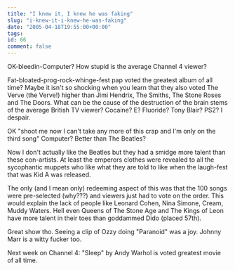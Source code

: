 ```yaml
---
title: "I knew it, I knew he was faking"
slug: "i-knew-it-i-knew-he-was-faking"
date: "2005-04-18T19:55:00+00:00"
tags:
id: 66
comment: false
---
```


<div style="clear:both;"></div>OK-bleedin-Computer? How stupid is the average Channel 4 viewer?

Fat-bloated-prog-rock-whinge-fest pap voted the greatest album of all time? Maybe it isn't so shocking when you learn that they also voted The Verve (the Verve!) higher than Jimi Hendrix, The Smiths, The Stone Roses and The Doors. What can be the cause of the destruction of the brain stems of the average British TV viewer? Cocaine? E? Fluoride? Tony Blair? PS2? I despair.

OK "shoot me now I can't take any more of this crap and I'm only on the third song" Computer? Better than The Beatles?

Now I don't actually like the Beatles but they had a smidge more talent than these con-artists. At least the emperors clothes were revealed to all the sycophantic muppets who like what they are told to like when the laugh-fest that was Kid A was released.

The only (and I mean only) redeeming aspect of this was that the 100 songs were pre-selected (why???) and viewers just had to vote on the order. This would explain the lack of people like Leonard Cohen, Nina Simone, Cream, Muddy Waters. Hell even Queens of The Stone Age and The Kings of Leon have more talent in their toes than goddammed Dido (placed 57th).

Great show tho. Seeing a clip of Ozzy doing "Paranoid" was a joy. Johnny Marr is a witty fucker too.

Next week on Channel 4: "Sleep" by Andy Warhol is voted greatest movie of all time.<div style="clear:both; padding-bottom: 0.25em;"></div>
